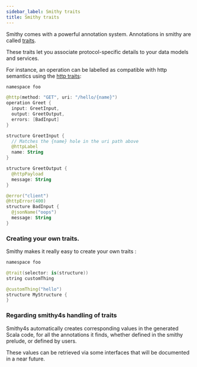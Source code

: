```yaml
---
sidebar_label: Smithy traits
title: Smithy traits
---
```


Smithy comes with a powerful annotation system. Annotations in smithy are called [traits](https://awslabs.github.io/smithy/1.0/spec/core/model.html#applying-traits-to-shapes).

These traits let you associate protocol-specific details to your data models and services.

For instance, an operation can be labelled as compatible with http semantics using the [http traits](https://awslabs.github.io/smithy/1.0/spec/core/http-traits.html?highlight=http%20traits#http-binding-traits):

```kotlin
namespace foo

@http(method: "GET", uri: "/hello/{name}")
operation Greet {
  input: GreetInput,
  output: GreetOutput,
  errors: [BadInput]
}

structure GreetInput {
  // Matches the {name} hole in the uri path above
  @httpLabel
  name: String
}

structure GreetOutput {
  @httpPayload
  message: String
}

@error("client")
@httpError(400)
structure BadInput {
  @jsonName("oops")
  message: String
}
```

### Creating your own traits.

Smithy makes it really easy to create your own traits :

```kotlin
namespace foo

@trait(selector: is(structure))
string customThing

@customThing("hello")
structure MyStructure {
}
```

### Regarding smithy4s handling of traits

Smithy4s automatically creates corresponding values in the generated Scala code, for all the annotations it finds, whether defined in the smithy prelude, or defined by users.

These values can be retrieved via some interfaces that will be documented in a near future.

